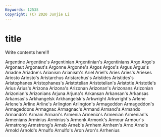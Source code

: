 ```yaml
---
Keywords: 12538
Copyright: (C) 2020 Junjie Li
---
```


# title

Write contents here!!!
 
Argentine 
Argentine's 
Argentinian 
Argentinian's 
Argentinians 
Argo 
Argo's 
Argonaut
Argonaut's 
Argonne 
Argonne's 
Argos 
Argos's 
Argus 
Argus's 
Ariadne 
Ariadne's 
Arianism
Arianism's 
Ariel 
Ariel's 
Aries 
Aries's 
Arieses 
Ariosto 
Ariosto's 
Aristarchus 
Aristarchus's
Aristides 
Aristides's 
Aristophanes 
Aristophanes's 
Aristotelian 
Aristotelian's 
Aristotle 
Aristotle's 
Arius 
Arius's
Arizona 
Arizona's 
Arizonan 
Arizonan's 
Arizonans 
Arizonian 
Arizonian's 
Arizonians 
Arjuna 
Arjuna's
Arkansan 
Arkansan's 
Arkansas 
Arkansas's 
Arkhangelsk 
Arkhangelsk's 
Arkwright 
Arkwright's 
Arlene 
Arlene's
Arline 
Arline's 
Arlington 
Arlington's 
Armageddon 
Armageddon's 
Armageddons 
Armagnac 
Armagnac's 
Armand
Armand's 
Armando 
Armando's 
Armani 
Armani's 
Armenia 
Armenia's 
Armenian 
Armenian's 
Armenians
Arminius 
Arminius's 
Armonk 
Armonk's 
Armour 
Armour's 
Armstrong 
Armstrong's 
Arneb 
Arneb's
Arnhem 
Arnhem's 
Arno 
Arno's 
Arnold 
Arnold's 
Arnulfo 
Arnulfo's 
Aron 
Aron's
Arrhenius 
